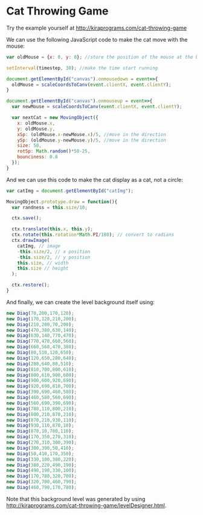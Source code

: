 # Cat Throwing Game

Try the example yourself at http://kiraprograms.com/cat-throwing-game

We can use the following JavaScript code to make the cat move with the mouse:
```js
var oldMouse = {x: 0, y: 0}; //store the position of the mouse at the beginning

setInterval(timestep, 30); //make the time start running

document.getElementById("canvas").onmousedown = event=>{
  oldMouse = scaleCoordsToCanv(event.clientX, event.clientY);
}

document.getElementById("canvas").onmouseup = event=>{
  var newMouse = scaleCoordsToCanv(event.clientX, event.clientY);

  var nextCat = new MovingObject({
    x: oldMouse.x, 
    y: oldMouse.y, 
    xSp: (oldMouse.x-newMouse.x)/5, //move in the direction
    ySp: (oldMouse.y-newMouse.y)/5, //move in the direction
    size: 50, 
    rotSp: Math.random()*50-25,
    bounciness: 0.8
  });
}
```

And we can use this code to make the cat display as a cat, not a circle:
```js
var catImg = document.getElementById("catImg");

MovingObject.prototype.draw = function(){
  var randness = this.size/10;

  ctx.save();

  ctx.translate(this.x, this.y);
  ctx.rotate(this.rotation*Math.PI/180); // convert to radians
  ctx.drawImage(
    catImg, // image
    -this.size/2, // x position
    -this.size/2, // y position
    this.size, // width
    this.size // height
  );

  ctx.restore();
}
```

And finally, we can create the level background itself using:
```js
new Diag(70,200,170,120);
new Diag(170,120,210,200);
new Diag(210,200,70,200);
new Diag(470,380,630,140);
new Diag(630,140,770,470);
new Diag(770,470,660,560);
new Diag(660,560,470,380);
new Diag(80,510,120,650);
new Diag(120,650,280,640);
new Diag(280,640,80,510);
new Diag(810,700,800,610);
new Diag(800,610,900,600);
new Diag(900,600,920,690);
new Diag(920,690,810,700);
new Diag(390,690,460,580);
new Diag(460,580,560,690);
new Diag(560,690,390,690);
new Diag(780,110,800,210);
new Diag(800,210,870,210);
new Diag(870,210,930,110);
new Diag(930,110,870,10);
new Diag(870,10,780,110);
new Diag(170,350,270,310);
new Diag(270,310,300,390);
new Diag(300,390,50,410);
new Diag(50,410,170,350);
new Diag(330,100,380,220);
new Diag(380,220,490,190);
new Diag(490,190,330,100);
new Diag(170,780,320,700);
new Diag(320,700,460,790);
new Diag(460,790,170,780);
```
Note that this background level was generated by using http://kiraprograms.com/cat-throwing-game/levelDesigner.html.
